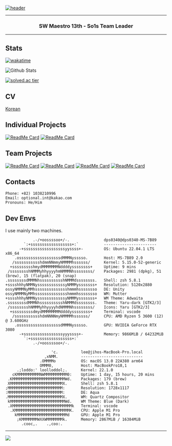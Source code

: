 [![header](https://capsule-render.vercel.app/api?type=soft&color=timeGradient&height=150&section=header&text=Jiho%20Lee&fontSize=70&animation=twinkling)](https://github.com/DPS0340)

---

<h3 align="center">SW Maestro 13th - So1s Team Leader</h3>

---

## Stats

[![wakatime](https://wakatime.com/badge/user/9de25f4f-c88f-4413-beaa-30045b830f19.svg)](https://wakatime.com/@9de25f4f-c88f-4413-beaa-30045b830f19)

![Github Stats](https://github-readme-stats.vercel.app/api?username=DPS0340&hide=contribs&count_private=true&show_icons=true&bg_color=00000000&title_color=4B7BE5&icon_color=4B7BE5&text_color=e6e6e6)

[![solved.ac tier](http://mazassumnida.wtf/api/v2/generate_badge?boj=a891)](https://solved.ac/a891)

## CV
[Korean](https://jiho-lee.notion.site/Jiho-Lee-e2033eeaaf20408b8bec52b41710f592)

## Individual Projects
[![ReadMe Card](https://github-readme-stats.vercel.app/api/pin/?username=dps0340&repo=YTStream&bg_color=000000&title_color=4B7BE5&icon_color=4B7BE5&text_color=e6e6e6)](https://github.com/DPS0340/YTStream) [![ReadMe Card](https://github-readme-stats.vercel.app/api/pin/?username=dps0340&repo=ExpoCrudBoard&bg_color=000000&title_color=4B7BE5&icon_color=4B7BE5&text_color=e6e6e6)](https://github.com/DPS0340/ExpoCrudBoard)

## Team Projects

[![ReadMe Card](https://github-readme-stats.vercel.app/api/pin/?username=So1s&repo=deploy&bg_color=000000&title_color=4B7BE5&icon_color=4B7BE5&text_color=e6e6e6)](https://github.com/So1s/deploy)
[![ReadMe Card](https://github-readme-stats.vercel.app/api/pin/?username=So1s&repo=infra&bg_color=000000&title_color=4B7BE5&icon_color=4B7BE5&text_color=e6e6e6)](https://github.com/So1s/infra)
[![ReadMe Card](https://github-readme-stats.vercel.app/api/pin/?username=Lenend-KPU&repo=LBS-Platform&bg_color=000000&title_color=4B7BE5&icon_color=4B7BE5&text_color=e6e6e6)](https://github.com/Lenend-KPU/LBS-Platform)
[![ReadMe Card](https://github-readme-stats.vercel.app/api/pin/?username=Join2Gather&repo=WeMeet&bg_color=000000&title_color=4B7BE5&icon_color=4B7BE5&text_color=e6e6e6)](https://github.com/Join2Gather/WeMeet)

## Contacts

```
Phone: +82) 1038210996
Email: optional.int@kakao.com
Pronouns: He/Him
```

## Dev Envs

I use mainly two machines.

```
            .-/+oossssoo+/-.               dps0340@dps0340-MS-7B89 
        `:+ssssssssssssssssss+:`           ----------------------- 
      -+ssssssssssssssssssyyssss+-         OS: Ubuntu 22.04.1 LTS x86_64 
    .ossssssssssssssssssdMMMNysssso.       Host: MS-7B89 2.0 
   /ssssssssssshdmmNNmmyNMMMMhssssss/      Kernel: 5.15.0-52-generic 
  +ssssssssshmydMMMMMMMNddddyssssssss+     Uptime: 9 mins 
 /sssssssshNMMMyhhyyyyhmNMMMNhssssssss/    Packages: 2981 (dpkg), 51 (brew), 15 (flatpak), 20 (snap) 
.ssssssssdMMMNhsssssssssshNMMMdssssssss.   Shell: zsh 5.8.1 
+sssshhhyNMMNyssssssssssssyNMMMysssssss+   Resolution: 5120x2880 
ossyNMMMNyMMhsssssssssssssshmmmhssssssso   DE: Unity 
ossyNMMMNyMMhsssssssssssssshmmmhssssssso   WM: Mutter 
+sssshhhyNMMNyssssssssssssyNMMMysssssss+   WM Theme: Adwaita 
.ssssssssdMMMNhsssssssssshNMMMdssssssss.   Theme: Yaru-dark [GTK2/3] 
 /sssssssshNMMMyhhyyyyhdNMMMNhssssssss/    Icons: Yaru [GTK2/3] 
  +sssssssssdmydMMMMMMMMddddyssssssss+     Terminal: vscode 
   /ssssssssssshdmNNNNmyNMMMMhssssss/      CPU: AMD Ryzen 5 3600 (12) @ 3.600GHz 
    .ossssssssssssssssssdMMMNysssso.       GPU: NVIDIA GeForce RTX 3080 
      -+sssssssssssssssssyyyssss+-         Memory: 9866MiB / 64232MiB 
        `:+ssssssssssssssssss+:`
            .-/+oossssoo+/-.                                                                         
```

```
                    'c.          lee@jihos-MacBook-Pro.local 
                 ,xNMM.          --------------------------- 
               .OMMMMo           OS: macOS 13.0 22A380 arm64 
               OMMM0,            Host: MacBookPro18,1 
     .;loddo:' loolloddol;.      Kernel: 22.1.0 
   cKMMMMMMMMMMNWMMMMMMMMMM0:    Uptime: 1 day, 15 hours, 20 mins 
 .KMMMMMMMMMMMMMMMMMMMMMMMWd.    Packages: 179 (brew) 
 XMMMMMMMMMMMMMMMMMMMMMMMX.      Shell: zsh 5.8.1 
;MMMMMMMMMMMMMMMMMMMMMMMM:       Resolution: 1728x1117 
:MMMMMMMMMMMMMMMMMMMMMMMM:       DE: Aqua 
.MMMMMMMMMMMMMMMMMMMMMMMMX.      WM: Quartz Compositor 
 kMMMMMMMMMMMMMMMMMMMMMMMMWd.    WM Theme: Blue (Dark) 
 .XMMMMMMMMMMMMMMMMMMMMMMMMMMk   Terminal: vscode 
  .XMMMMMMMMMMMMMMMMMMMMMMMMK.   CPU: Apple M1 Pro 
    kMMMMMMMMMMMMMMMMMMMMMMd     GPU: Apple M1 Pro 
     ;KMMMMMMMWXXWMMMMMMMk.      Memory: 2867MiB / 16384MiB 
       .cooc,.    .,coo:.                                     
```
---

<img src="https://capsule-render.vercel.app/api?type=soft&color=timeGradient&height=150&section=footer&%20render&fontSize=70"/>
